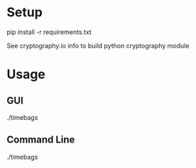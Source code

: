 
# Setup

pip install -r requirements.txt

See cryptography.io info to build python cryptography module

# Usage

## GUI

./timebags

## Command Line

./timebags <filename>
